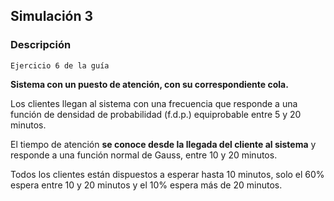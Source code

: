## Simulación 3

### Descripción
``Ejercicio 6 de la guía``

**Sistema con un puesto de atención, con su correspondiente cola.**

Los clientes llegan al sistema con una frecuencia que responde a una función
de densidad de probabilidad (f.d.p.) equiprobable entre 5 y 20 minutos.

El tiempo de atención **se conoce desde la llegada del cliente al sistema** y
responde a una función normal de Gauss, entre 10 y 20 minutos.

Todos los clientes están dispuestos a esperar hasta 10 minutos, solo el 60%
espera entre 10 y 20 minutos y el 10% espera más de 20 minutos.
